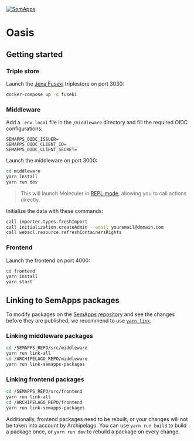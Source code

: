 [![SemApps](https://badgen.net/badge/Powered%20by/SemApps/28CDFB)](https://semapps.org)

# Oasis

## Getting started

### Triple store

Launch the [Jena Fuseki](https://jena.apache.org/documentation/fuseki2/) triplestore on port 3030:

```bash
docker-compose up -d fuseki
```

### Middleware

Add a `.env.local` file in the `/middleware` directory and fill the required OIDC configurations:

```dotenv
SEMAPPS_OIDC_ISSUER=
SEMAPPS_OIDC_CLIENT_ID=
SEMAPPS_OIDC_CLIENT_SECRET=
```

Launch the middleware on port 3000:

```bash
cd middleware
yarn install
yarn run dev
```

> This will launch Moleculer in [REPL mode](https://moleculer.services/docs/0.14/moleculer-repl.html), allowing you to call actions directly.

Initialize the data with these commands:

```bash
call importer.types.freshImport
call initialization.createAdmin --email youremail@domain.com
call webacl.resource.refreshContainersRights
```

### Frontend

Launch the frontend on port 4000:

```bash
cd frontend
yarn install
yarn start
```


## Linking to SemApps packages

To modify packages on the [SemApps repository](https://github.com/assemblee-virtuelle/semapps) and see the changes before they are published, we recommend to use [`yarn link`](https://classic.yarnpkg.com/en/docs/cli/link/).

### Linking middleware packages

```bash
cd /SEMAPPS_REPO/src/middleware
yarn run link-all
cd /ARCHIPELAGO_REPO/middleware
yarn run link-semapps-packages
```

### Linking frontend packages

```bash
cd /SEMAPPS_REPO/src/frontend
yarn run link-all
cd /ARCHIPELAGO_REPO/frontend
yarn run link-semapps-packages
```

Additionally, frontend packages need to be rebuilt, or your changes will not be taken into account by Archipelago. 
You can use `yarn run build` to build a package once, or `yarn run dev` to rebuild a package on every change.
